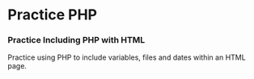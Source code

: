 # Practice PHP

### Practice Including PHP with HTML
Practice using PHP to include variables, files and dates within an HTML page.